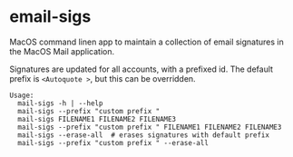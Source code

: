 # email-sigs

MacOS command linen app to maintain a collection of email signatures in the MacOS Mail application.

Signatures are updated for all accounts, with a prefixed id.
The default prefix is `<Autoquote >`, but this can be overridden.

    Usage:
      mail-sigs -h | --help
      mail-sigs --prefix "custom prefix "
      mail-sigs FILENAME1 FILENAME2 FILENAME3
      mail-sigs --prefix "custom prefix " FILENAME1 FILENAME2 FILENAME3
      mail-sigs --erase-all  # erases signatures with default prefix 
      mail-sigs --prefix "custom prefix " --erase-all
